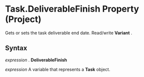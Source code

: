 
# Task.DeliverableFinish Property (Project)

Gets or sets the task deliverable end date. Read/write  **Variant** .


## Syntax

 _expression_ . **DeliverableFinish**

 _expression_ A variable that represents a **Task** object.

